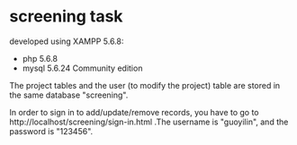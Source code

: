 # screening task

developed using XAMPP 5.6.8:
- php 5.6.8
- mysql 5.6.24 Community edition

The project tables and the user (to modify the project) table are stored in the same database "screening". 

In order to sign in to add/update/remove records, you have to go to http://localhost/screening/sign-in.html .The username is "guoyilin", and the password is "123456".
